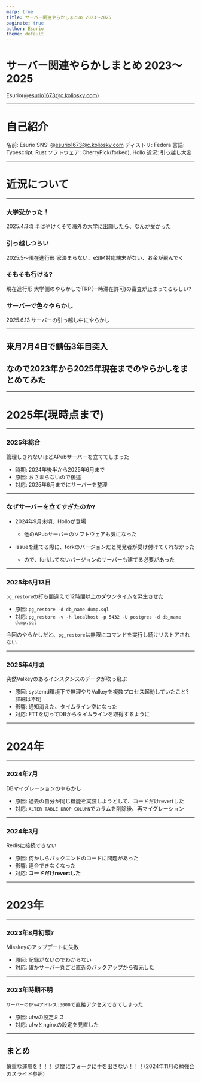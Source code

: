 ```yaml
---
marp: true
title: サーバー関連やらかしまとめ 2023〜2025
paginate: true
author: Esurio
theme: default
---
```


<!-- _class: lead-->
# サーバー関連やらかしまとめ 2023〜2025
Esurio(@esurio1673@c.koliosky.com)

---

# 自己紹介

名前: Esurio
SNS: @esurio1673@c.koliosky.com
ディストリ: Fedora
言語: Typescript, Rust
ソフトウェア: CherryPick(forked), Hollo
近況: 引っ越し大変

---

# 近況について

---

### 大学受かった！
2025.4.3頃 半ばやけくそで海外の大学に出願したら、なんか受かった

### 引っ越しつらい
2025.5〜現在進行形 家決まらない、eSIM対応端末がない、お金が飛んでく

### そもそも行ける?
現在進行形 大学側のやらかしでTRP(一時滞在許可)の審査が止まってるらしい?

### サーバーで色々やらかし
2025.6.13 サーバーの引っ越し中にやらかし

---

## 来月7月4日で鯖缶3年目突入
## なので2023年から2025年現在までのやらかしをまとめてみた

---

# 2025年(現時点まで)

---

### 2025年総合
管理しきれないほどAPubサーバーを立ててしまった
- 時期: 2024年後半から2025年6月まで
- 原因: おさまらないので後述
- 対応: 2025年6月までにサーバーを整理

---

### なぜサーバーを立てすぎたのか?
- 2024年9月末頃、Holloが登場
  - 他のAPubサーバーのソフトウェアも気になった

- Issueを建てる際に、forkのバージョンだと開発者が受け付けてくれなかった
  - ので、forkしてないバージョンのサーバーも建てる必要があった

---

### 2025年6月13日
`pg_restore`の打ち間違えで12時間以上のダウンタイムを発生させた

- 原因: `pg_restore -d db_name dump.sql`
- 対応: `pg_restore -v -h localhost -p 5432 -U postgres -d db_name dump.sql`

今回のやらかしだと、`pg_restore`は無限にコマンドを実行し続けリストアされない

---

### 2025年4月頃
突然Valkeyのあるインスタンスのデータが吹っ飛ぶ

- 原因: systemd環境下で無理やりValkeyを複数プロセス起動していたこと? 詳細は不明
- 影響: 通知消えた、タイムライン空になった
- 対応: FTTを切ってDBからタイムラインを取得するように

---

# 2024年

---

### 2024年7月
DBマイグレーションのやらかし
- 原因: 過去の自分が同じ機能を実装しようとして、コードだけrevertした
- 対応: `ALTER TABLE DROP COLUMN`でカラムを削除後、再マイグレーション

---

### 2024年3月
Redisに接続できない
- 原因: 何かしらバックエンドのコードに問題があった
- 影響: 連合できなくなった
- 対応: **コードだけrevertした**

---

# 2023年

---

### 2023年8月初頭?
Misskeyのアップデートに失敗
- 原因: 記録がないのでわからない
- 対応: 確かサーバー丸ごと直近のバックアップから復元した

---

### 2023年時期不明
`サーバーのIPv4アドレス:3000`で直接アクセスできてしまった
- 原因: ufwの設定ミス
- 対応: ufwとnginxの設定を見直した

---

## まとめ

慎重な運用を！！！
迂闊にフォークに手を出さない！！！(2024年11月の勉強会のスライド参照)
